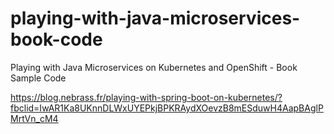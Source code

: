 # playing-with-java-microservices-book-code
Playing with Java Microservices on Kubernetes and OpenShift - Book Sample Code

https://blog.nebrass.fr/playing-with-spring-boot-on-kubernetes/?fbclid=IwAR1Ka8UKnnDLWxUYEPkjBPKRAydXOevzB8mESduwH4AapBAglPMrtVn_cM4

